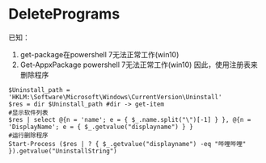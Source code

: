 # DeletePrograms
已知：
1.  get-package在powershell 7无法正常工作(win10)
1.  Get-AppxPackage powershell 7无法正常工作(win10)
因此，使用注册表来删除程序

```poweshell 
$Uninstall_path = 'HKLM:\Software\Microsoft\Windows\CurrentVersion\Uninstall'
$res = dir $Uninstall_path #dir -> get-item
#显示软件列表
$res | select @{n = 'name'; e = { $_.name.split("\")[-1] } }, @{n = 'DisplayName'; e = { $_.getvalue("displayname") } }
#运行删除程序
Start-Process ($res | ? { $_.getvalue("displayname") -eq "哔哩哔哩" }).getvalue("UninstallString")
```